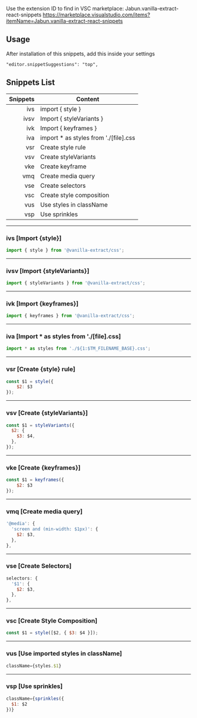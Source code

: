 Use the extension ID to find in VSC marketplace: Jabun.vanilla-extract-react-snippets
https://marketplace.visualstudio.com/items?itemName=Jabun.vanilla-extract-react-snippets

## Usage

After installation of this snippets, add this inside your settings

`"editor.snippetSuggestions": "top",`

## Snippets List

| Snippets | Content                              |
| -------: | ------------------------------------ |
| ivs      | import { style }                     |
| ivsv     | Import { styleVariants }             |
| ivk      | Import { keyframes }                 |
| iva      | import * as styles from './[file].css|
| vsr      | Create style rule                    |
| vsv      | Create styleVariants                 |
| vke      | Create keyframe                      |
| vmq      | Create media query                   |
| vse      | Create selectors                     |
| vsc      | Create style composition             |
| vus      | Use styles in className     |
| vsp      | Use sprinkles                        |

---

### ivs [Import {style}]

```js
import { style } from '@vanilla-extract/css';
```

---

### ivsv [Import {styleVariants}]

```js
import { styleVariants } from '@vanilla-extract/css';
```

---
### ivk [Import {keyframes}]

```js
import { keyframes } from '@vanilla-extract/css';
```

---
### iva [Import * as styles from './[file].css]

```js
import * as styles from './${1:$TM_FILENAME_BASE}.css';
```

---
### vsr [Create {style} rule]

```js
const $1 = style({
    $2: $3
});
```

---
### vsv [Create {styleVariants}]

```js
const $1 = styleVariants({
  $2: {
    $3: $4,
  },
});
```

---
### vke [Create {keyframes}]

```js
const $1 = keyframes({
    $2: $3
});
```

---
### vmq [Create media query]

```js
'@media': {
  'screen and (min-width: $1px)': {
    $2: $3,
  },
},
```

---
### vse [Create Selectors]

```js
selectors: {
  '$1': {
    $2: $3,
  },
},
```

---
### vsc [Create Style Composition]

```js
const $1 = style([$2, { $3: $4 }]);
```

---
### vus [Use imported styles in className]

```js
className={styles.$1}
```

---
### vsp [Use sprinkles]

```js
className={sprinkles({
  $1: $2 
})}
```
